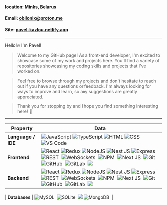 ﻿#### location: Minks, Belarus

#### Email: obilonix@proton.me

#### Site: [pavel-kazlou.netlify.app](https://pavel-kazlou.netlify.app)

---

Hello!:fire: I'm Pavel!

> Welcome to my GitHub page! As a front-end developer, I'm excited to showcase some of my work and projects here. You'll find a variety of repositories showcasing my coding skills and projects that I've worked on.

> Feel free to browse through my projects and don't hesitate to reach out if you have any questions or feedback. I'm always looking for ways to improve and learn, so any suggestions are greatly appreciated.

> Thank you for stopping by and I hope you find something interesting here! :rocket:

---

| Property           | Data                                                                                                                                                                                                                                                                                                                                                                                                                                                                                                                                                                                                                                                                                                                                                                                                                                                                                                                                                                                                                                                                                                                                   |
| ------------------ | -------------------------------------------------------------------------------------------------------------------------------------------------------------------------------------------------------------------------------------------------------------------------------------------------------------------------------------------------------------------------------------------------------------------------------------------------------------------------------------------------------------------------------------------------------------------------------------------------------------------------------------------------------------------------------------------------------------------------------------------------------------------------------------------------------------------------------------------------------------------------------------------------------------------------------------------------------------------------------------------------------------------------------------------------------------------------------------------------------------------------------------- |
| **Language / IDE** | ![JavaScript](https://img.shields.io/badge/JavaScript-orange?logo=javascript&logoColor=white) ![TypeScript](https://img.shields.io/badge/TypeScript-blue?logo=typescript&logoColor=white) ![HTML](https://img.shields.io/badge/HTML-gray?logo=html5&logoColor=white) ![CSS](https://img.shields.io/badge/CSS-yellow?logo=css3&logoColor=white) ![VS Code](https://img.shields.io/badge/-VS_Code-007ACC?style=flat-square&logo=visual-studio-code&logoColor=white)                                                                                                                                                                                                                                                                                                                                                                                                                                                                                                                                                                                                                                                                      |
| **Frontend**       | ![React](https://img.shields.io/badge/React-blue?logo=react&logoColor=white) ![Redux](https://img.shields.io/badge/Redux-blue?logo=redux&logoColor=white) ![NodeJS](https://img.shields.io/badge/Node%20JS-green?logo=node&logoColor=white) ![Nest JS](https://img.shields.io/badge/Nest%20JS-white?logo=nestjs&logoColor=red) ![Express](https://img.shields.io/badge/Express-white) ![REST](https://img.shields.io/badge/RES%20API-black?logo=restapi&logoColor=white)&nbsp; ![WebSockets](https://img.shields.io/badge/WebSockets-orange?logo=restapi&logoColor=white)&nbsp; ![NPM](https://img.shields.io/badge/npm-purple?logo=npm&logoColor=white)&nbsp; ![Next JS](https://img.shields.io/badge/Next%20JS-violet?logo=nextjs&logoColor=white)&nbsp; ![Git](https://img.shields.io/badge/-Git-004400?style=flat&logo=git)&nbsp; ![GitHub](https://img.shields.io/badge/-GitHub-444444?style=flat&logo=github)&nbsp; ![GitLab](https://img.shields.io/badge/-GitLab-444444?style=flat&logo=GitLab)&nbsp; [![](https://img.shields.io/badge/-Docker-2496ED?style=flat-square&logo=docker&logoColor=white)](https://www.docker.com) |
| **Backend**        | ![React](https://img.shields.io/badge/React-blue?logo=react&logoColor=white) ![Redux](https://img.shields.io/badge/Redux-blue?logo=redux&logoColor=white) ![NodeJS](https://img.shields.io/badge/Node%20JS-green?logo=node&logoColor=white) ![Nest JS](https://img.shields.io/badge/Nest%20JS-white?logo=nestjs&logoColor=red) ![Express](https://img.shields.io/badge/Express-white) ![REST](https://img.shields.io/badge/RES%20API-black?logo=restapi&logoColor=white)&nbsp; ![WebSockets](https://img.shields.io/badge/WebSockets-orange?logo=restapi&logoColor=white)&nbsp; ![NPM](https://img.shields.io/badge/npm-purple?logo=npm&logoColor=white)&nbsp; ![Next JS](https://img.shields.io/badge/Next%20JS-violet?logo=nextjs&logoColor=white)&nbsp; ![Git](https://img.shields.io/badge/-Git-004400?style=flat&logo=git)&nbsp; ![GitHub](https://img.shields.io/badge/-GitHub-444444?style=flat&logo=github)&nbsp; ![GitLab](https://img.shields.io/badge/-GitLab-444444?style=flat&logo=GitLab)&nbsp; [![](https://img.shields.io/badge/-Docker-2496ED?style=flat-square&logo=docker&logoColor=white)](https://www.docker.com) |

| **Databases**      | ![MySQL](https://img.shields.io/badge/-MySQL-444444?style=flat&logo=MySQL)&nbsp; ![SQLite](https://img.shields.io/badge/-SQLite-444444?style=flat&logo=SQLite)&nbsp; [![](https://img.shields.io/badge/-PostgreSQL-336791?style=flat-square&logo=postgresql&logoColor=white)](https://www.postgresql.org) ![MongoDB](https://img.shields.io/badge/MongoDB-green?logo=mongodb&logoColor=white)&nbsp;                                                                                                                                                                                                                                                                                                                                                                                                                                                                                                                                                                                                                                                                                                                                    |
